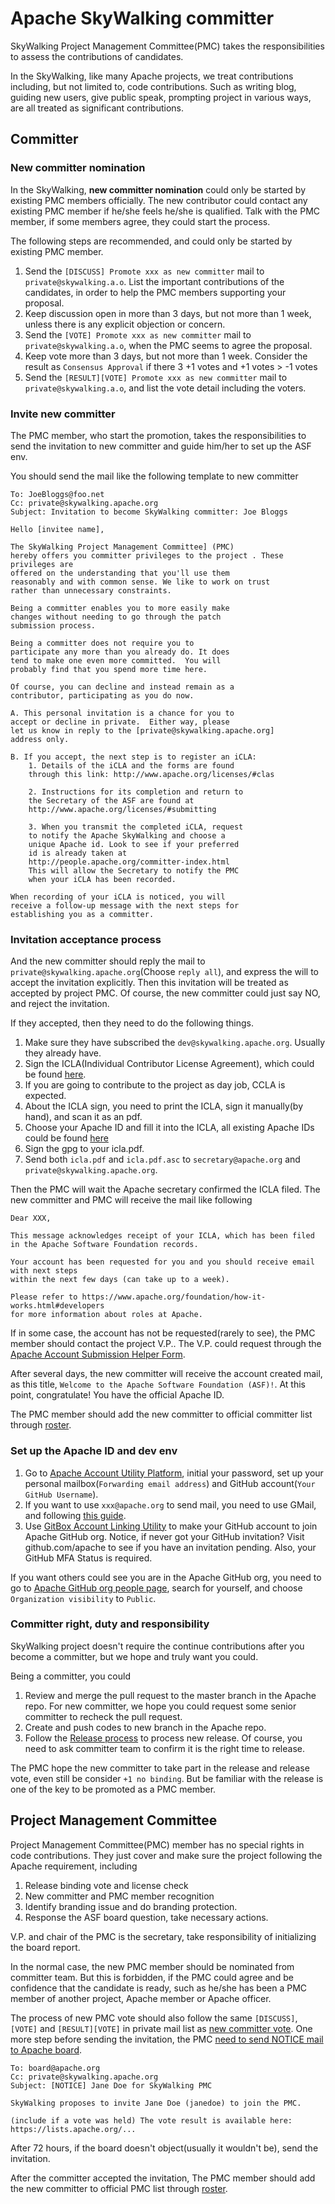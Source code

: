# Apache SkyWalking committer
SkyWalking Project Management Committee(PMC) takes the responsibilities to assess the contributions of candidates.

In the SkyWalking, like many Apache projects, we treat contributions including, but not limited to, code contributions.
Such as writing blog, guiding new users, give public speak, prompting project in various ways, are all treated as significant 
contributions.

## Committer
### New committer nomination
In the SkyWalking, **new committer nomination** could only be started by existing PMC members officially. The new contributor
could contact any existing PMC member if he/she feels he/she is qualified. Talk with the PMC member, if some members agree,
they could start the process.

The following steps are recommended, and could only be started by existing PMC member.
1. Send the `[DISCUSS] Promote xxx as new committer` mail to `private@skywalking.a.o`. List the important contributions of the candidates,
in order to help the PMC members supporting your proposal.
2. Keep discussion open in more than 3 days, but not more than 1 week, unless there is any explicit objection or concern.
3. Send the `[VOTE] Promote xxx as new committer` mail to `private@skywalking.a.o`, when the PMC seems to agree the proposal.
4. Keep vote more than 3 days, but not more than 1 week. Consider the result as `Consensus Approval` if there 3 +1 votes and
+1 votes > -1 votes
5. Send the `[RESULT][VOTE] Promote xxx as new committer` mail to `private@skywalking.a.o`, and list the vote detail including
the voters.

### Invite new committer
The PMC member, who start the promotion, takes the responsibilities to send the invitation to new committer and guide him/her to set
up the ASF env.

You should send the mail like the following template to new committer
```
To: JoeBloggs@foo.net
Cc: private@skywalking.apache.org
Subject: Invitation to become SkyWalking committer: Joe Bloggs

Hello [invitee name],

The SkyWalking Project Management Committee] (PMC) 
hereby offers you committer privileges to the project . These privileges are
offered on the understanding that you'll use them
reasonably and with common sense. We like to work on trust
rather than unnecessary constraints.

Being a committer enables you to more easily make 
changes without needing to go through the patch 
submission process. 

Being a committer does not require you to 
participate any more than you already do. It does 
tend to make one even more committed.  You will 
probably find that you spend more time here.

Of course, you can decline and instead remain as a 
contributor, participating as you do now.

A. This personal invitation is a chance for you to 
accept or decline in private.  Either way, please 
let us know in reply to the [private@skywalking.apache.org] 
address only.

B. If you accept, the next step is to register an iCLA:
    1. Details of the iCLA and the forms are found 
    through this link: http://www.apache.org/licenses/#clas

    2. Instructions for its completion and return to 
    the Secretary of the ASF are found at
    http://www.apache.org/licenses/#submitting

    3. When you transmit the completed iCLA, request 
    to notify the Apache SkyWalking and choose a 
    unique Apache id. Look to see if your preferred 
    id is already taken at 
    http://people.apache.org/committer-index.html     
    This will allow the Secretary to notify the PMC 
    when your iCLA has been recorded.

When recording of your iCLA is noticed, you will 
receive a follow-up message with the next steps for 
establishing you as a committer.
```

### Invitation acceptance process
And the new committer should reply the mail to `private@skywalking.apache.org`(Choose `reply all`), and express the will to accept the invitation explicitly.
Then this invitation will be treated as accepted by project PMC. Of course, the new committer could just say NO, and reject the invitation.

If they accepted, then they need to do the following things.
1. Make sure they have subscribed the `dev@skywalking.apache.org`. Usually they already have.
1. Sign the ICLA(Individual Contributor License Agreement), which could be found [here](http://www.apache.org/licenses/contributor-agreements.html#clas).
1. If you are going to contribute to the project as day job, CCLA  is expected.
1. About the ICLA sign, you need to print the ICLA, sign it manually(by hand), and scan it as an pdf. 
1. Choose your Apache ID and fill it into the ICLA, all existing Apache IDs could be found [here](http://people.apache.org/committer-index.html)
1. Sign the gpg to your icla.pdf.
1. Send both `icla.pdf` and `icla.pdf.asc` to `secretary@apache.org` and `private@skywalking.apache.org`.

Then the PMC will wait the Apache secretary confirmed the ICLA filed. The new committer and PMC will receive the mail like following
```
Dear XXX,

This message acknowledges receipt of your ICLA, which has been filed in the Apache Software Foundation records.

Your account has been requested for you and you should receive email with next steps
within the next few days (can take up to a week).

Please refer to https://www.apache.org/foundation/how-it-works.html#developers
for more information about roles at Apache.
```

If in some case, the account has not be requested(rarely to see), the PMC member should contact the project V.P..
The V.P. could request through the [Apache Account Submission Helper Form](https://whimsy.apache.org/officers/acreq).

After several days, the new committer will receive the account created mail, as this title, `Welcome to the Apache Software Foundation (ASF)!`.
At this point, congratulate! You have the official Apache ID.

The PMC member should add the new committer to official committer list through [roster](https://whimsy.apache.org/roster/committee/skywalking). 

### Set up the Apache ID and dev env
1. Go to [Apache Account Utility Platform](https://id.apache.org/), initial your password, set up your personal mailbox(`Forwarding email address`) 
and GitHub account(`Your GitHub Username`).
1. If you want to use `xxx@apache.org` to send mail, you need to use GMail, and following [this guide](https://reference.apache.org/committer/email).
1. Use [GitBox Account Linking Utility](https://gitbox.apache.org/setup/) to make your GitHub account to join Apache GitHub org.
Notice, if never got your GitHub invitation? Visit github.com/apache to see if you have an invitation pending. Also, your GitHub MFA Status is required.

If you want others could see you are in the Apache GitHub org, you need to go to [Apache GitHub org people page](https://github.com/orgs/apache/people), 
search for yourself, and choose `Organization visibility` to `Public`.

### Committer right, duty and responsibility
SkyWalking project doesn't require the continue contributions after you become a committer, but we hope and truly want you could.

Being a committer, you could
1. Review and merge the pull request to the master branch in the Apache repo. For new committer, we hope you could request some senior committer to recheck the pull request.
1. Create and push codes to new branch in the Apache repo.
1. Follow the [Release process](../How-to-release.md) to process new release. Of course, you need to ask committer team
to confirm it is the right time to release.

The PMC hope the new committer to take part in the release and release vote, even still be consider `+1 no binding`.
But be familiar with the release is one of the key to be promoted as a PMC member.

## Project Management Committee
Project Management Committee(PMC) member has no special rights in code contributions. 
They just cover and make sure the project following the Apache requirement, 
including 
1. Release binding vote and license check
1. New committer and PMC member recognition
1. Identify branding issue and do branding protection.
1. Response the ASF board question, take necessary actions.

V.P. and chair of the PMC is the secretary, take responsibility of initializing the board report.

In the normal case, the new PMC member should be nominated from committer team. But this is forbidden, if the PMC could
agree and be confidence that the candidate is ready, such as he/she has been a PMC member of another project, Apache member
or Apache officer.

The process of new PMC vote should also follow the same `[DISCUSS]`, `[VOTE]` and `[RESULT][VOTE]` in private mail list as [new committer vote](#new-committer-nomination).
One more step before sending the invitation, the PMC [need to send NOTICE mail to Apache board](http://www.apache.org/dev/pmc.html#newpmc).
```
To: board@apache.org
Cc: private@skywalking.apache.org
Subject: [NOTICE] Jane Doe for SkyWalking PMC

SkyWalking proposes to invite Jane Doe (janedoe) to join the PMC.

(include if a vote was held) The vote result is available here: https://lists.apache.org/...
```

After 72 hours, if the board doesn't object(usually it wouldn't be), send the invitation.

After the committer accepted the invitation, 
The PMC member should add the new committer to official PMC list through [roster](https://whimsy.apache.org/roster/committee/skywalking).

